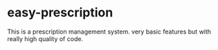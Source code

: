 # easy-prescription
This is a prescription management system. very basic features but with really high quality of code.
